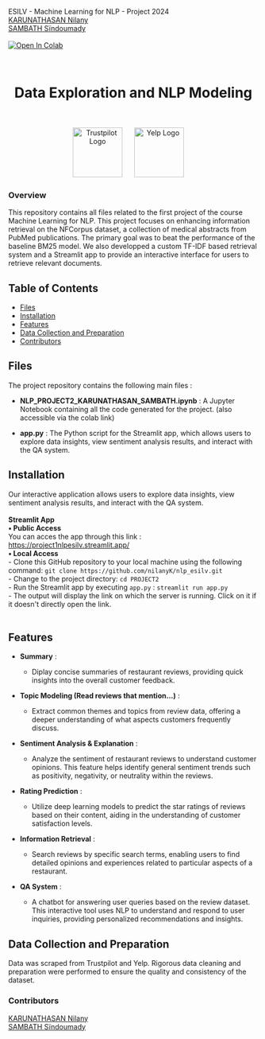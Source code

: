 ESILV - Machine Learning for NLP - Project 2024 <br>
[KARUNATHASAN Nilany](https://www.linkedin.com/in/nilany-karunathasan-7b49691ba/) <br>
[SAMBATH Sïndoumady](https://www.linkedin.com/in/s%C3%AFndoumady-sambath-a7519a209/) <br>
<br>
[![Open In Colab](https://colab.research.google.com/assets/colab-badge.svg)](https://drive.google.com/file/d/1wefYGTtTMoAVfRXJNx4I3EHMjxUJvqMA/view?usp=sharing) <br>


<br>
<h1 align="center">Data Exploration and NLP Modeling</h1>
<br>
<br>
<div style="text-align:center;">
    <span style="display:inline-block; margin-right: 20px;">
        <img src="https://upload.wikimedia.org/wikipedia/commons/5/5c/Trustpilot_logo.png" alt="Trustpilot Logo" width="100"/>
    </span>
    <span style="display:inline-block; margin-right: 20px;">
        <img src="https://upload.wikimedia.org/wikipedia/commons/a/ad/Yelp_Logo.svg" alt="Yelp Logo" width="100"/>
    </span>
</div>



### Overview
This repository contains all files related to the first project of the course Machine Learning for NLP. This project focuses on enhancing information retrieval on the NFCorpus dataset, a collection of medical abstracts from PubMed publications. The primary goal was to beat the performance of the baseline BM25 model. We also developped a custom TF-IDF based retrieval system and a Streamlit app to provide an interactive interface for users to retrieve relevant documents.
 
## Table of Contents
- [Files](#files)
- [Installation](#installation)
- [Features](#features)
- [Data Collection and Preparation](#data-collection-and-preparation)
- [Contributors](#contributors)
  
## Files

The project repository contains the following main files :

- **NLP_PROJECT2_KARUNATHASAN_SAMBATH.ipynb** : A Jupyter Notebook containing all the code generated for the project. (also accessible via the colab link)

- **app.py** : The Python script for the Streamlit app, which allows users to explore data insights, view sentiment analysis results, and interact with the QA system.


## Installation
Our interactive application allows users to explore data insights, view sentiment analysis results, and interact with the QA system. <br>
<br>
**Streamlit App** <br>
     **• Public Access** <br>
       You can acces the app through this link : https://project1nlpesilv.streamlit.app/ <br>
     **• Local Access** <br>
     - Clone this GitHub repository to your local machine using the following command: 
       ```
       git clone https://github.com/nilanyK/nlp_esilv.git
       ```
       <br>
     - Change to the project directory: 
       ```
       cd PROJECT2
       ```
       <br>
     - Run the Streamlit app by executing `app.py` : 
       ```
       streamlit run app.py
       ```
       <br>
     - The output will display the link on which the server is running.  Click on it if it doesn't directly open the link.
   <br>
   <br>

## Features
- **Summary** :
  - Diplay concise summaries of restaurant reviews, providing quick insights into the overall customer feedback.

- **Topic Modeling (Read reviews that mention...)** :
  - Extract common themes and topics from review data, offering a deeper understanding of what aspects customers frequently discuss.

- **Sentiment Analysis & Explanation** :
  - Analyze the sentiment of restaurant reviews to understand customer opinions. This feature helps identify general sentiment trends such as positivity, negativity, or neutrality within the reviews.

- **Rating Prediction** :
  - Utilize deep learning models to predict the star ratings of reviews based on their content, aiding in the understanding of customer satisfaction levels.

- **Information Retrieval** :
  - Search reviews by specific search terms, enabling users to find detailed opinions and experiences related to particular aspects of a restaurant.

- **QA System** :
  - A chatbot for answering user queries based on the review dataset. This interactive tool uses NLP to understand and respond to user inquiries, providing personalized recommendations and insights.


## Data Collection and Preparation
Data was scraped from Trustpilot and Yelp. Rigorous data cleaning and preparation were performed to ensure the quality and consistency of the dataset.

### Contributors
[KARUNATHASAN Nilany](https://www.linkedin.com/in/nilany-karunathasan-7b49691ba/) <br>
[SAMBATH Sïndoumady](https://www.linkedin.com/in/s%C3%AFndoumady-sambath-a7519a209/) <br>
